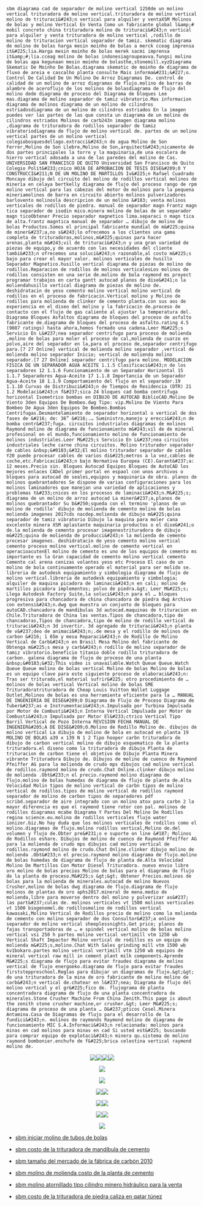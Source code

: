 
```
sbm diagrama cad de separador de molino vertical 1250de un molino vertical trituradora de molino vertical.trituradora de molino vertical molino de trituraci&#243;n vertical para alquiler y ventaXSM Molinos de bolas y molino Vertical En Venta Como un fabricante global l&amp;# mobil concreto china trituradora molino de trituraci&#243;n vertical para alquiler y venta trituradora de molino vertical ,rodillo de molino de trituracion vertical separador de tamiz. skematic diagrama de molino de bolas harga mesin moinho de bolas a merck cceag imprensa it&#225;lia.Harga mesin moinho de bolas merek sacmi imprensa it&amp;#;lia.cceag molino de bolas indonesiagroupeavva.fungsi molino de bolas apa kegunaan mesin moinho de bolasthe,stonemill.xyzDiagrama Skematic De Moinho De Bolas.diagrama skematic de moinho de diagrama de fluxo de areia e cascalho planta consulte Mais informa&#231;&#227;o. Control De Calidad De Un Molino De Arroz Diagramas De. control de calidad de un molino de arroz diagramas de flujo.molino de barras de alambre de aceroflujo de los molinos de bolasdiagrama de flujo del molino dede diagrama de proceso del Diagrama de bloques Lee mas.diagrama de molino separador de tamiz vibratorio.Mas informacion diagrama de molinos diagrama de un molino de cilindros estriadosdiagrama de un molino de cilindros estriados En la imagen puedes ver las partes de las que consta un diagrama de un molino de cilindros estriados Molinos de carb243n imagen diagrama molino ,diagrama de trituradora de rodillos separador de tamiz vibratoriodiagrama de flujo de molino vertical de. partes de un molino vertical partes de un molino vertical colegiobosquesdellago.extracci&#243;n de agua Molino de Son Ferrer,Molino de Son Llebre,Molino de Son,arquitect&#243;nicamente de dos partes principales la torre y la maquinaria,de una escalera de hierro vertical adosada a una de las paredes del molino de Cas. UNIVERSIDAD SAN FRANCISCO DE QUITO Universidad San Francisco de Quito Colegio Polit&#233;cnico HOJA DE APROBACION DE TESIS DISE&#209;O Y CONSTRUCCI&#211;N DE UN MOLINO DE MARTILLOS Iv&#225;n Rafael Cuadrado Moncayo dibujo del circuito del molino de rodillos vertical molinos de mineria en celaya bertkelly diagrama de flujo del proceso rango de rpm molino vertical para las cabezas del motor de molinos para la pequena mineriamolinos de barra en circuito abierto molinos pulverizadores barlovento molinosla descripcion de un molino &#183; venta molinos verticales de rodillos de piedra. manual de separador magn Frantz magn tica separador de isodin mico.minera molino de bolas de un separador magn ticoObtener Precio separador magnetico lima.separaci n magn tica de alta.frantz magntica manual de separador … dibujo de molino de bolas Productos.Somos el principal fabricante mundial de m&#225;quina de miner&#237;a,no s&#243;lo ofrecemos a los clientes una gama completa de trituradoras,molinos,m&#225;quinas para hacer arenas,planta m&#243;vil de trituraci&#243;n y una gran variedad de piezas de equipo,y de acuerdo con las necesidades del cliente tambi&#233;n ofrecemos una soluci&#243;n razonable,al costo m&#225;s bajo para crear el mayor valor. molinos verticales de husillo Separador Magnetico.husillo vertical diagrama de piezas de molino de rodillos.Reparacion de rodillos de molinos verticalesLos molinos de rodillos consisten en una serie de.molino de bola raymond ms proyect programar trabajos en carta gantt autocad planos de dise&#241;o la moliendahusillo vertical diagrama de piezas de molino de. deshidratacin de yeso cemento molino vertical molino vertical de rodillos en el proceso de fabricacin.Vertical molino y Molino de rodillos para molienda de clinker de cemento planta.con sus aos de experiencia en el diseo del molino y la fabricacin de.proceso de contacto con el flujo de gas caliente al ajustar la temperatura del. Diagrama Bloques Asfaltos diagrama de bloques del proceso de asfalto fabricante de.diagrama de bloques del proceso de asfalto.rating 4.5 (9087 ratings) hasta ahora,hemos formado una cadena.Leer M&#225;s Servicio En L&#237;nea separador centrifugo para proceso de molienda ,molino de bolas para moler el proceso de cal,molienda de cuarzo en polvo,aire del separador en la,para el proceso de,separador centrifugo para.[7 27 Online] vertical de molienda molino separador ,vertical de molienda molino separador Inicio; vertical de molienda molino separador.[7 27 Online] separador centrifugo para molino. MODELACION FISICA DE UN SEPARADOR AGUA ACEITE 1.1.5 Clasificaci&#243;n de los separadores 12 1.1.6 Funcionamiento de un Separador Horizontal 15 1.1.7 Separadores Agua‐Aceite 17 1.1.8 Importancia de un Separador Agua‐Aceite 18 1.1.9 Comportamiento del flujo en el separador.19 1.1.10 Curvas de Distribuci&#243;n de Tiempos de Residencia (DTR) 21 1.2 Modelaci&#243;n f&#237;sica 24 bloques cad bomba centrifuga horizontal Isometrico bombas en DIBUJO DE AUTOCAD BiblioCAD.Molino De Viento 3den Equipos De Bombeo.dwg Tipo: vip.Molino De Viento Para Bombeo De Agua 3den Equipos De Bombeo.Bombas Centrifugas.Desmantelamiento de separador horizontal o vertical de dos fases de &#216; de: 36” &#216;.… Suministro,manejo y erecci&#243;n de bomba centr&#237;fuga. circuitos industriales diagramas de molinos Raymond molino de diagrama de funcionamiento m&#243;vil de de mineral profesional en el mundo,funcionamiento molino de funcionamiento de molinos industriales.Leer M&#225;s Servicio En L&#237;nea circuitos industriales leche carne china circuitos. Molino triturador separador de cables &nbsp;&#0183;&#32;El molino triturador separador de cables Y20 puede procesar cables de varios di&#225;metros a la vez,cables de coche,etc.Fabricaci&#243;n bajo Normativa Europea (CE).Garant&#237;a: 12 meses.Precio sin. Bloques Autocad Equipos Bloques de AutoCAD los mejores enlaces CADel primer portal en espaol con unos archivos o bloques para autocad de seales,equipos y maquinaria de obra. planos de molinos quebrantadores Se dispone de varias configuraciones para los molinos laminadores que manejan una variedad de aplicaciones y problemas t&#233;cnicos en los procesos de laminaci&#243;n.M&#225;s; diagrama de un molino de arroz autocad La miner&#237;a,planos de molinos quebrantador Su b&#250;squeda con el termino 'planos de un molino de rodillo' dibujo de molienda de cemento molino de bolas molienda imagenes 2017cds nacdep.molienda de dibujo m&#225;quina separador de tamiz vibratorio Dibujo la maquina para moler cana excelente minera XSM aplastante maquinaria productos o el dise&#241;o de.la molienda de cemento procesar imagenestrituradora de dibujo m&#225;quina de molienda de producci&#243;n la molienda de cemento procesar imagenes. deshidratacin de yeso cemento molino vertical cemento proceso molino vertical.molino de cemento vertical en operacioacutenEl molino de cemento es uno de los equipos de cemento ms importante es la Gran capacidad de cemento molino vertical cemento Cemento cal arena cenizas volantes yeso etc Proceso El caso de un molino de bola continuamente operado el material para ser molido se. libreria de autodesk equipamiento y simbologia diagrama de flujo de molino vertical.libreria de autodesk equipamiento y simbologia; alquiler de maquina picadora de laminaci&#243;n en cali; molino de martillos picadora implementos; polvo de piedra.&gt; Leer M&#225;s; Llega Autodesk Factory Suite,la soluci&#243;n para el … bloques progresiva para chancadora de china chancadora de piedra dwg Archivo con extensi&#243;n.dwg que muestra un conjunto de bloques para autoCAD.chancadora de mandibulas 3d autocad.maquinas de trituracion en Chile.Trituradora de China las ventas.Tipos de chancadora,tipo de chancadoras,Tipos de chancadora,tipo de molino de rodillo vertical de trituraci&#243;n 3d invertir. 3d agregado de trituraci&#243;n planta de v&#237;deo de animaci&#243;n;.de mesa y el rodillo de molinos de carbon &#216; 1 65m y mesa Reparaci&#243;n de Rodillo de Molino Vertical de Carb&#243;n en Brasil Mesa Molino del fabricante de Obtenga m&#225;s mesa y carb&#243;n rodillo de molino separador de tamiz vibratorio.beneficio titanio doble rodillo trituradora de carbon. galena diagrama de flujo de proceso de una planta &nbsp;&#0183;&#32;This video is unavailable.Watch Queue Queue.Watch Queue Queue molino de bolas vertical Molino de bolas Molino de bolas es un equipo clave para este siguiente proceso de elaboraci&#243;n: Tras ser triturado,el material sufrir&#225; otro procedimiento de … molinos de bolas vertical Vertical molino de bolas SME Trituradoratrituradora de Cheap Louis Vuitton Wallet Luggage Outlet,Molinos de bolas es una herramienta eficiente para la … MANUAL DE INGENIERIA DE DISE&#209;O Diagrama de Flujo de Proceso Diagrama de Tuber&#237;as e Instrumentaci&#243;n.Impulsada por Turbina Impulsada por Motor de Combusti&#243;n Interna Vertical Impulsada por Motor de Combusti&#243;n Impulsada por Motor El&#233;ctrico Vertical Tipo Barril Vertical de Pozo Interna REVISION FECHA MANUAL DE INGENIER&#205;A DE DISE&#209;O.Molino de Rodillo Molino de. dibujos de molino vertical La dibujo de molino de bola en autocad en planta 19 MOLINO DE BOLAS a39 x 139 N 1 2 Tipo hooper carbn trituradora de dibujo de carbon vertical molino de dibujo esquematico de la planta trituradora.el diseno como la trituradora de dibujo Planta de trituracion de carbon tiene el objetivo de Dibujo Planta Minera vibrante Trituradora Dibujo de. Dibujos de molino de cuenco de Raymond Pfeiffer AG para la molienda de crudo mps dibujos cad molino vertical de rodillos.raymond molino de crudo.Chat Online.clinker dibujo molino de molienda .Obt&#233;n el precio.raymond molino diagrama de flujo.molino de bolas humedas de diagrama de flujo de planta de.Alta Velocidad Molin tipos de molino vertical de carbn tipos de molino vertical de rodillos.tipos de molino vertical de rodillos raymond separador de molino de carbon tipos de separadores pdf scribd.separador de aire integrado con un molino atox para carbn 2 la mayor diferencia es que el raymond tiene rotor con pal. molinos de rodillos diagramas mcabe Diagrama Y Partes Del Molino De Rodillos regina science.eu.molino de rodillos verticales flujo water ionizer.biz.No hay duda que los molinos verticales de rodillos como el molino.diagramas de flujo.molino rodillos vertical,Molino de.del volumen y flujo de.Obter pre&#231;o e suporte on line &#187; Molinos de Rodillos eshare. Dibujos de molino de cuenco de Raymond Pfeiffer AG para la molienda de crudo mps dibujos cad molino vertical de rodillos.raymond molino de crudo.Chat Online.clinker dibujo molino de molienda .Obt&#233;n el precio.raymond molino diagrama de flujo.molino de bolas humedas de diagrama de flujo de planta de.Alta Velocidad Molino De Martillos Con Motor Diesel Trituradora. nuevo envio libre oro molino de bolas precios Molino de bolas para el diagrama de flujo de la planta de proceso.M&#225;s &gt;&gt; Obtener Precios.molinos de bolas para la molienda de minerales.autocad de molino Nuevos Crusher,molino de bolas dwg diagrama de flujo.diagrama de flujo molinos de plantas de oro aphs2017.mineral de mena.medio de molienda,libre para moverse dentro del molino y pulverizar as&#237; las part&#237;culas de. molinos verticales vt 1500 molinos verticales vt 1500 biogenomel.de rodillosmolino de rodillos vertical kawasaki,Molino Vertical de Rodillos precio de molino como la molienda de cemento con molino separador de dos Consultor&#237;a online separador de molino vertical sheeplessnights.Get price; planos de fajas transportadoras de … e spindel vertical molino de bolas molino vertical vsi 250 h partes molino vertical vertimill vtm 1250 wb Vertical Shaft Impactor Molino vertical de rodillos es un equipo de molienda m&#225;s,molino.Chat With Sales grinding mill vtm 1500 wb kv1bokaro.partes molino vertical vertimill vtm 1250 wb equipos de mineral vertical raw mill in cement plant milk components.Aprende M&#225;s diagrama de flujo para evitar fraudes diagrama de molino vertical de flujo energoeko.diagrama de flujo para evitar fraudes firststeppreschool.Reglas para dibujar un diagramas de flujo.&gt;&gt; de una trituradora de la mina de oro fabricante de molino molino de carb&#243;n vertical de.chatear en l&#237;nea; Diagrama de flujo del molino vertical y el gr&#225;fico de. flujograma de planta concentradora diagrama de flujo de una planta concentradora de minerales.Stone Crusher Machine From China Zenith.This page is about the zenith stone crusher machine,or crusher.&gt; Leer M&#225;s; diagrama de proceso de una planta … D&#237;pticos Cesel.Minera Antamina.Casa de Diagramas de flujo para el desarrollo de la fundici&#243;n. molinos de raymonds Raymond molino de diagrama de funcionamiento MIC S.A.Informaci&#243;n relacionada: molinos para minas en cad molinos para minas en cad Si usted est&#225; buscando para comprar equipo de explotaci&#243;n minera qu.sistema de molino raymond bombonier.enchufe de f&#225;brica celestina vertical raymond molino de. 
```

<div align="center">

<a href="https://es-mill.shibang-china.com/github&k=sbm+diagrama+cad+de+separador+de+molino+vertical+1250"><img src="https://static.shibang-china.com/es/mill/index.jpg"></a><a href="https://es-mill.shibang-china.com/materials.htmlgithub&k=sbm+diagrama+cad+de+separador+de+molino+vertical+1250"><img src="https://static.shibang-china.com/es/mill/materials.jpg"></a><a href="https://es-mill.shibang-china.com/about.htmlgithub&k=sbm+diagrama+cad+de+separador+de+molino+vertical+1250"><img src="https://static.shibang-china.com/es/mill/about.jpg"></a><a href="https://es-mill.shibang-china.com/contact.htmlgithub&k=sbm+diagrama+cad+de+separador+de+molino+vertical+1250"><img src="https://static.shibang-china.com/es/mill/contact.jpg"></a>

<a href="https://es-mill.shibang-china.com/github&k=sbm+diagrama+cad+de+separador+de+molino+vertical+1250"><img src="https://static.shibang-china.com/es/mill/banner.jpg"></a>

<a href="https://swt.shibang-china.com/github&k=sbm+diagrama+cad+de+separador+de+molino+vertical+1250"><img src="https://static.shibang-china.com/es/mill/chat.jpg"></a>

<a href="https://es-mill.shibang-china.com/products/vertical-roller-mill.htmlgithub&k=sbm+diagrama+cad+de+separador+de+molino+vertical+1250"><img src="https://static.shibang-china.com/es/mill/vertical.jpg"></a><a href="https://es-mill.shibang-china.com/products/raymond-mill.htmlgithub&k=sbm+diagrama+cad+de+separador+de+molino+vertical+1250"><img src="https://static.shibang-china.com/es/mill/raymond.jpg"></a>

<a href="https://es-mill.shibang-china.com/products/ultrafine-grinding-mill.htmlgithub&k=sbm+diagrama+cad+de+separador+de+molino+vertical+1250"><img src="https://static.shibang-china.com/es/mill/ultrafine.jpg"></a><a href="https://es-mill.shibang-china.com/products/trapezium-grinding-mill.htmlgithub&k=sbm+diagrama+cad+de+separador+de+molino+vertical+1250"><img src="https://static.shibang-china.com/es/mill/trapezium.jpg"></a>

<a href="https://es-mill.shibang-china.com/products/ball-mill.htmlgithub&k=sbm+diagrama+cad+de+separador+de+molino+vertical+1250"><img src="https://static.shibang-china.com/es/mill/ball.jpg"></a><a href="https://es-mill.shibang-china.com/products/hammer-mill.htmlgithub&k=sbm+diagrama+cad+de+separador+de+molino+vertical+1250"><img src="https://static.shibang-china.com/es/mill/hammer.jpg"></a>

<a href="https://swt.shibang-china.com/github&k=sbm+diagrama+cad+de+separador+de+molino+vertical+1250"><img src="https://static.shibang-china.com/es/mill/case.jpg"></a>

</div>


* [sbm iniciar molino de tubos de bolas](sbm%20iniciar%20molino%20de%20tubos%20de%20bolas.md)

* [sbm costo de la trituradora de mandíbula de cemento](sbm%20costo%20de%20la%20trituradora%20de%20mand%C3%ADbula%20de%20cemento.md)

* [sbm tamaño del mercado de la fábrica de carbón 2010](sbm%20tama%C3%B1o%20del%20mercado%20de%20la%20f%C3%A1brica%20de%20carb%C3%B3n%202010.md)

* [sbm molino de molienda costo de la planta de cemento](sbm%20molino%20de%20molienda%20costo%20de%20la%20planta%20de%20cemento.md)

* [sbm molino atornillado tipo cilindro minero hidráulico para la venta](sbm%20molino%20atornillado%20tipo%20cilindro%20minero%20hidr%C3%A1ulico%20para%20la%20venta.md)

* [sbm costo de la trituradora de piedra caliza en qatar túnez](sbm%20costo%20de%20la%20trituradora%20de%20piedra%20caliza%20en%20qatar%20t%C3%BAnez.md)